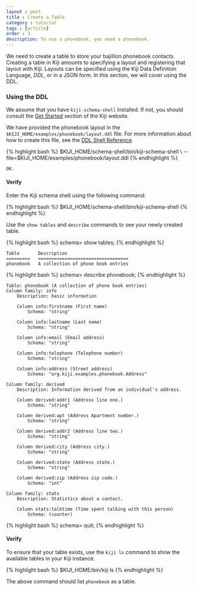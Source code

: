 ```yaml
---
layout : post
title : Create a Table
category : tutorial
tags : [article]
order : 3
description: To use a phonebook, you need a phonebook.
---
```


We need to create a table to store your bajillion phonebook contacts.
Creating a table in Kiji amounts to specifying a layout and registering
that layout with Kiji. Layouts can be specified using the Kiji
Data Definition Language, *DDL*, or in a JSON form. In this section,
we will cover using the DDL. <!-- TODO(DOCS-21): Re-enable JSON section.
after fixes. -->

### Using the DDL

We assume that you have `kiji-schema-shell` installed. If not, you should
consult the [Get Started](http://www.kiji.org/getstarted) section of the Kiji website.

We have provided the phonebook layout in the `$KIJI_HOME/examples/phonebook/layout.ddl` file.
For more information about how to create this file, see the
[DDL Shell Reference]({{site.userguide_url}}schema-shell-ddl-ref/).

<div class="userinput">
{% highlight bash %}
$KIJI_HOME/schema-shell/bin/kiji-schema-shell \
    --file=$KIJI_HOME/examples/phonebook/layout.ddl
{% endhighlight %}
</div>

    OK.

#### Verify
Enter the Kiji schema shell using the following command:

<div class="userinput">
{% highlight bash %}
$KIJI_HOME/schema-shell/bin/kiji-schema-shell
{% endhighlight %}
</div>

Use the `show tables` and `describe` commands to see your newly created table.

<div class="userinput">
{% highlight bash %}
schema> show tables;
{% endhighlight %}
</div>

    Table       Description
    =========   ==================================
    phonebook   A collection of phone book entries

<div class="userinput">
{% highlight bash %}
schema> describe phonebook;
{% endhighlight %}
</div>

    Table: phonebook (A collection of phone book entries)
    Column family: info
        Description: basic information

        Column info:firstname (First name)
            Schema: "string"

        Column info:lastname (Last name)
            Schema: "string"

        Column info:email (Email address)
            Schema: "string"

        Column info:telephone (Telephone number)
            Schema: "string"

        Column info:address (Street address)
            Schema: "org.kiji.examples.phonebook.Address"

    Column family: derived
        Description: Information derived from an individual's address.

        Column derived:addr1 (Address line one.)
            Schema: "string"

        Column derived:apt (Address Apartment number.)
            Schema: "string"

        Column derived:addr2 (Address line two.)
            Schema: "string"

        Column derived:city (Address city.)
            Schema: "string"

        Column derived:state (Address state.)
            Schema: "string"

        Column derived:zip (Address zip code.)
            Schema: "int"

    Column family: stats
        Description: Statistics about a contact.

        Column stats:talktime (Time spent talking with this person)
            Schema: (counter)

<div class="userinput">
{% highlight bash %}
schema> quit;
{% endhighlight %}
</div>

<!--
TODO(DOCS-21): JSON section has been removed from this document due to bugs in the
release.

Re-enable this section after the next release fixes the
layout.json file.
-->
#### Verify

To ensure that your table exists, use the `kiji ls` command to show the available
tables in your Kiji instance.

<div class="userinput">
{% highlight bash %}
$KIJI_HOME/bin/kiji ls
{% endhighlight %}
</div>

The above command should list `phonebook` as a table.
